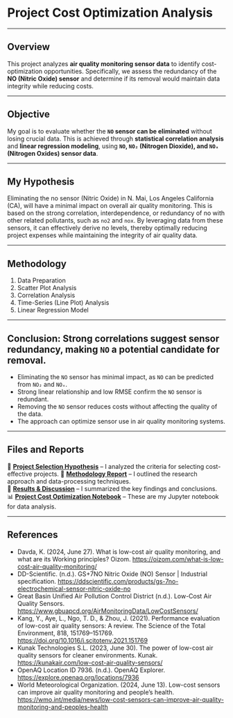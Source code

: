# **Project Cost Optimization Analysis**

---

## Overview
This project analyzes **air quality monitoring sensor data** to identify cost-optimization opportunities. Specifically, we assess the redundancy of the **NO (Nitric Oxide) sensor** and determine if its removal would maintain data integrity while reducing costs.

---

## Objective
My goal is to evaluate whether the **`NO` sensor can be eliminated** without losing crucial data. This is achieved through **statistical correlation analysis** and **linear regression modeling**, using **`NO`, `NO₂` (Nitrogen Dioxide), and `NOₓ` (Nitrogen Oxides) sensor data**.

---

## My Hypothesis
Eliminating the no sensor (Nitric Oxide) in N. Mai, Los Angeles California (CA), will have a minimal impact on overall air quality monitoring. This is based on the strong correlation, interdependence, or redundancy of no with other related pollutants, such as `no2` and `nox`. By leveraging data from these sensors, it can effectively derive no levels, thereby optimally reducing project expenses while maintaining the integrity of air quality data.

---

## Methodology
1. Data Preparation
2. Scatter Plot Analysis
3. Correlation Analysis
4. Time-Series (Line Plot) Analysis
5. Linear Regression Model
   
---

## **Conclusion:** Strong correlations suggest sensor redundancy, making `NO` a potential candidate for removal.
  - Eliminating the `NO` sensor has minimal impact, as `NO` can be predicted from `NO₂` and `NOₓ`.
  - Strong linear relationship and low RMSE confirm the `NO` sensor is redundant.
  - Removing the `NO` sensor reduces costs without affecting the quality of the data.
  - The approach can optimize sensor use in air quality monitoring systems.

---

## **Files and Reports**
📄 **[Project Selection Hypothesis](project-selection-hypothesis.pdf)** – I analyzed the criteria for selecting cost-effective projects. 
📄 **[Methodology Report](methodology.pdf)** – I outlined the research approach and data-processing techniques.   
📄 **[Results & Discussion](results-and-discussion)** – I summarized the key findings and conclusions.  
📊 **[Project Cost Optimization Notebook](project-cost-optimization.ipynb)** – These are my Jupyter notebook for data analysis.  

---

## References
- Davda, K. (2024, June 27). What is low-cost air quality monitoring, and what are its Working principles? Oizom. https://oizom.com/what-is-low-cost-air-quality-monitoring/
- DD-Scientific. (n.d.). GS+7NO Nitric Oxide (NO) Sensor | Industrial specification. https://ddscientific.com/products/gs-7no-electrochemical-sensor-nitric-oxide-no
- Great Basin Unified Air Pollution Control District (n.d.). Low-Cost Air Quality Sensors. https://www.gbuapcd.org/AirMonitoringData/LowCostSensors/
- Kang, Y., Aye, L., Ngo, T. D., & Zhou, J. (2021). Performance evaluation of low-cost air quality sensors: A review. The Science of the Total Environment, 818, 151769–151769. https://doi.org/10.1016/j.scitotenv.2021.151769
- Kunak Technologies S.L. (2023, June 30). The power of low-cost air quality sensors for cleaner environments. Kunak. https://kunakair.com/low-cost-air-quality-sensors/
- OpenAQ Location ID 7936. (n.d.). OpenAQ Explorer. https://explore.openaq.org/locations/7936
- World Meteorological Organization. (2024, June 13). Low-cost sensors can improve air quality monitoring and people’s health. https://wmo.int/media/news/low-cost-sensors-can-improve-air-quality-monitoring-and-peoples-health
